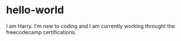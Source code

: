 # hello-world

I am Harry. I'm new to coding and I am currently working throught the freecodecamp certifications.
